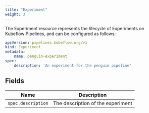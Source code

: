 ```yaml
---
title: "Experiment"
weight: 3
---
```


The Experiment resource represents the lifecycle of Experiments on Kubeflow Pipelines,
and can be configured as follows:

```yaml
apiVersion: pipelines.kubeflow.org/v1
kind: Experiment
metadata:
    name: penguin-experiment
spec:
    description: 'An experiment for the penguin pipeline'
```

## Fields

| Name | Description |
| --- | --- |
| `spec.description` | The description of the experiment |

